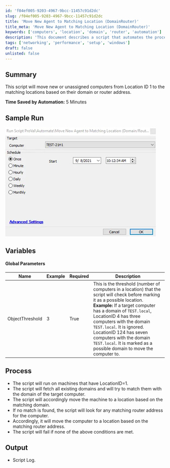 ```yaml
---
id: 'f04ef005-9203-4967-9bcc-11457c91d2dc'
slug: /f04ef005-9203-4967-9bcc-11457c91d2dc
title: 'Move New Agent to Matching Location (DomainRouter)'
title_meta: 'Move New Agent to Matching Location (DomainRouter)'
keywords: ['computers', 'location', 'domain', 'router', 'automation']
description: 'This document describes a script that automates the process of moving new or unassigned computers from Location ID 1 to their appropriate locations based on matching domain or router addresses, saving time and improving efficiency.'
tags: ['networking', 'performance', 'setup', 'windows']
draft: false
unlisted: false
---
```


## Summary

This script will move new or unassigned computers from Location ID 1 to the matching locations based on their domain or router address.

**Time Saved by Automation:** 5 Minutes

## Sample Run

![Sample Run](../../../static/img/docs/f04ef005-9203-4967-9bcc-11457c91d2dc/image_1.webp)

## Variables

#### Global Parameters

| Name            | Example | Required | Description                                                                                                                                                                                                                     |
|-----------------|---------|----------|---------------------------------------------------------------------------------------------------------------------------------------------------------------------------------------------------------------------------------|
| ObjectThreshold  | 3       | True     | This is the threshold (number of computers in a location) that the script will check before marking it as a possible location. **Example:** If a target computer has a domain of `TEST.local`, LocationID 4 has three computers with the domain `TEST.local`. It is ignored. LocationID 124 has seven computers with the domain `TEST.local`. It is marked as a possible domain to move the computer to. |

## Process

- The script will run on machines that have LocationID=1.
- The script will fetch all existing domains and will try to match them with the domain of the target computer.
- The script will accordingly move the machine to a location based on the matching domain.
- If no match is found, the script will look for any matching router address for the computer.
- Accordingly, it will move the computer to a location based on the matching router address.
- The script will fail if none of the above conditions are met.

## Output

- Script Log.
